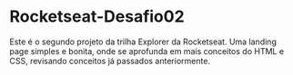 # Rocketseat-Desafio02
Este é o segundo projeto da trilha Explorer da Rocketseat. Uma landing page simples e bonita, onde se aprofunda em mais conceitos do HTML e CSS, revisando conceitos já passados anteriormente.
